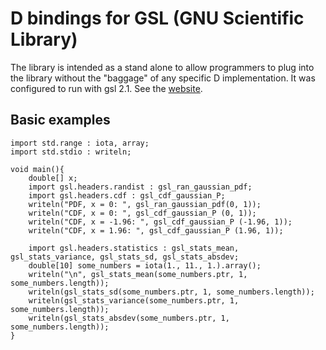 # D bindings for GSL (GNU Scientific Library)

The library is intended as a stand alone to allow programmers to plug into the library without the 
"baggage" of any specific D implementation. It was configured to run with gsl 2.1. See the  [website](https://www.gnu.org/software/gsl/).

## Basic examples

```
import std.range : iota, array;
import std.stdio : writeln;

void main(){
	double[] x;
	import gsl.headers.randist : gsl_ran_gaussian_pdf;
	import gsl.headers.cdf : gsl_cdf_gaussian_P;
	writeln("PDF, x = 0: ", gsl_ran_gaussian_pdf(0, 1));
	writeln("CDF, x = 0: ", gsl_cdf_gaussian_P (0, 1));
	writeln("CDF, x = -1.96: ", gsl_cdf_gaussian_P (-1.96, 1));
	writeln("CDF, x = 1.96: ", gsl_cdf_gaussian_P (1.96, 1));

	import gsl.headers.statistics : gsl_stats_mean, gsl_stats_variance, gsl_stats_sd, gsl_stats_absdev;
	double[10] some_numbers = iota(1., 11., 1.).array();
	writeln("\n", gsl_stats_mean(some_numbers.ptr, 1, some_numbers.length));
	writeln(gsl_stats_sd(some_numbers.ptr, 1, some_numbers.length));
	writeln(gsl_stats_variance(some_numbers.ptr, 1, some_numbers.length));
	writeln(gsl_stats_absdev(some_numbers.ptr, 1, some_numbers.length));
}
```
